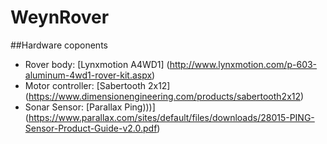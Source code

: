 # WeynRover

##Hardware coponents

* Rover body: [Lynxmotion A4WD1] (http://www.lynxmotion.com/p-603-aluminum-4wd1-rover-kit.aspx)
* Motor controller: [Sabertooth 2x12] (https://www.dimensionengineering.com/products/sabertooth2x12)
* Sonar Sensor: [Parallax Ping)))] (https://www.parallax.com/sites/default/files/downloads/28015-PING-Sensor-Product-Guide-v2.0.pdf)



